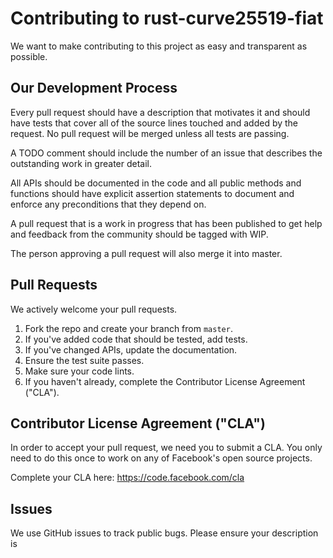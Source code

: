 
# Contributing to rust-curve25519-fiat
We want to make contributing to this project as easy and transparent as
possible.

## Our Development Process

Every pull request should have a description that motivates it and should have tests that cover all of the source lines touched and added by the request. No pull request will be merged unless all tests are passing.

A TODO comment should include the number of an issue that describes the outstanding work in greater detail.

All APIs should be documented in the code and all public methods and functions should have explicit assertion statements to document and enforce any preconditions that they depend on.

A pull request that is a work in progress that has been published to get help and feedback from the community should be tagged with WIP.

The person approving a pull request will also merge it into master.

## Pull Requests
We actively welcome your pull requests.

1. Fork the repo and create your branch from `master`.
2. If you've added code that should be tested, add tests.
3. If you've changed APIs, update the documentation.
4. Ensure the test suite passes.
5. Make sure your code lints.
6. If you haven't already, complete the Contributor License Agreement ("CLA").

## Contributor License Agreement ("CLA")
In order to accept your pull request, we need you to submit a CLA. You only need
to do this once to work on any of Facebook's open source projects.

Complete your CLA here: <https://code.facebook.com/cla>

## Issues
We use GitHub issues to track public bugs. Please ensure your description is